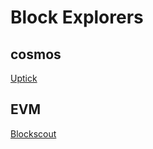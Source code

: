 <!--
order: 3
-->

# Block Explorers

## cosmos

[Uptick](https://explorer.testnet.uptick.network)

## EVM

[Blockscout](https://evm-explorer.testnet.uptick.network)
